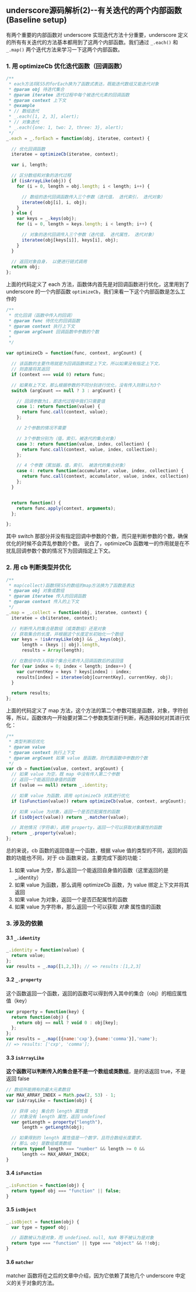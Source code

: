 
## underscore源码解析(2)--有关迭代的两个内部函数(Baseline setup)

有两个重要的内部函数对 underscore 实现迭代方法十分重要，underscore 定义的所有有关迭代的方法基本都用到了这两个内部函数。我们通过 `_.each()` 和 `_.map()` 两个迭代方法来学习一下这两个内部函数。

### 1. 用 optimizeCb 优化迭代函数（回调函数）
```JavaScript
/**
 * each方法将ES5的forEach换为了函数式表达，既能迭代数组又能迭代对象
 * @param obj 待迭代集合
 * @param iteratee 迭代过程中每个被迭代元素的回调函数
 * @param context 上下文
 * @example
 * // 数组迭代
 * _.each([1, 2, 3], alert);
 * // 对象迭代
 * _.each({one: 1, two: 2, three: 3}, alert);
 */
_.each = _.forEach = function(obj, iteratee, context) {

  // 优化回调函数
  iteratee = optimizeCb(iteratee, context);

  var i, length;

  // 区分数组和对象的迭代过程
  if (isArrayLike(obj)) {
    for (i = 0, length = obj.length; i < length; i++) {

      // 数组的迭代回调函数传入三个参数（迭代值， 迭代索引， 迭代对象）
      iteratee(obj[i], i, obj);
    }
  } else {
    var keys = _.keys(obj);
    for (i = 0, length = keys.length; i < length; i++) {

      // 对象的迭代回调传入三个参数（迭代值， 迭代属性， 迭代对象）
      iteratee(obj[keys[i]], keys[i], obj);
    }
  }

  // 返回对象自身， 以便进行链式调用
  return obj;
};
```
上面的代码定义了 each 方法，函数体内首先是对回调函数进行优化，这里用到了
underscore 的一个内部函数 `optimizeCb`，我们来看一下这个内部函数是怎么工作的

```JavaScript
/**
 * 优化回调（函数中传入的回调）
 * @param func 待优化的回调函数
 * @param context 执行上下文
 * @param argCount 回调函数中参数的个数
 *
 */

var optimizeCb = function(func, context, argCount) {

  // 该函数的主要作用就是为回调函数绑定上下文，所以如果没有指定上下文，
  // 则直接将其返回
  if (context === void 0) return func;

  // 如果有上下文，那么根据参数的不同分别进行优化，没有传入则默认为3个
  switch (argCount == null ? 3 : argCount) {

    // 回调参数为1，即迭代过程中我们只需要值
    case 1: return function(value) {
      return func.call(context, value);
    };

    // 2个参数的情况不需要

    // 3个参数分别为（值，索引，被迭代的集合对象）
    case 3: return function(value, index, collection) {
      return func.call(context, value, index, collection);
    };

    // 4 个参数（累加器，值，索引， 被迭代的集合对象）
    case 4: return function(accumulator, value, index, collection) {
      return func.call(context, accumulator, value, index, collection);
    };
  }


  return function() {
    return func.apply(context, arguments);
  };

};

```
其中 switch 那部分并没有指定回调中参数的个数，而只是判断参数的个数，确保优化的时候不会弄乱参数的个数。
说白了，optimizeCb 函数唯一的作用就是在不扰乱回调参数个数的情况下为回调指定上下文。

### 2. 用 cb 判断类型并优化
```JavaScript
/**
 * map(collect)函数将ES5的数组的map方法换为了函数是表达
 * @param obj 对象或数组
 * @param iteratee 传入的回调函数
 * @param context 传入的上下文
 */
_.map = _.collect = function(obj, iteratee, context) {
  iteratee = cb(iteratee, context);

  // 判断传入的集合是数组（或类数组）还是对象
  // 获取集合的长度，并根据这个长度定长初始化一个数组
  var keys = !isArrayLike(obj) && _.keys(obj),
      length = (keys || obj).length,
      results = Array(length);

  // 在数组中存入将每个集合元素传入回调函数后的返回值
  for (var index = 0; index < length; index++) {
    var currentKey = keys ? keys[index] : index;
    results[index] = iteratee(obj[currentKey], currentKey, obj);
  }

  return results;
};
```
上面的代码定义了 map 方法，这个方法的第二个参数可能是函数，对象，字符创等，所以，函数体内一开始要对第二个参数类型进行判断，再选择如何对其进行优化：
```JavaScript
/**
 * 类型判断后优化
 * @param value
 * @param context 执行上下文
 * @param argCount 如果 value 是函数，则代表函数中参数的个数
 */
var cb = function(value, context, argCount) {
  // 如果 value 为空，既 map 中没有传入第二个参数
  // 返回一个能返回自身值的函数
  if (value == null) return _.identity;

  // 如果 value 为函数，调用 optimizeCb 对其进行优化
  if (isFunction(value)) return optimizeCb(value, context, argCount);

  // 如果 value 为对象，返回一个是否匹配属性的函数
  if (isObject(value)) return _.matcher(value);

  // 其他情况（字符串），调用 property，返回一个可以获取对象属性的函数
  return _.property(value);
};
```
总的来说，cb 函数的返回值是一个函数，根据 value 值的类型的不同，返回的函数的功能也不同，对于 cb 函数来说，主要完成下面的功能：
1. 如果 value 为空，那么返回一个能返回自身值的函数（这里返回的是_.identity）
2. 如果 value 为函数，那么调用 optimizeCb 函数，为 value 绑定上下文并将其返回
3. 如果 value 为对象，返回一个是否匹配属性的函数
4. 如果 value 为字符串，那么返回一个可以获取 _对象_ 属性值的函数

### 3. 涉及的依赖
#### 3.1 `_.identity`
```JavaScript
_.identity = function(value) {
  return value;
};
var results = _.map([1,2,3]); // => results：[1,2,3]
```

#### 3.2 `_.property`
这个函数返回一个函数，返回的函数可以得到传入其中的集合（obj）的相应属性值（key）
```JavaScript
var property = function(key) {
  return function(obj) {
    return obj == null ? void 0 : obj[key];
  };
};
var results = _.map([{name:'cxp'},{name:'comma'}],'name');
// => results: ['cxp', 'comma'];
```
#### 3.3 `isArrayLike`
**这个函数可以判断传入的集合是不是一个数组或类数组**，是的话返回 true，不是返回 false
```JavaScript
// 数组所能拥有的最大元素数目
var MAX_ARRAY_INDEX = Math.pow(2, 53) - 1;
var isArrayLike = function(obj) {

  // 获得 obj 集合的 length 属性值
  // 对象没有 length 属性，返回 undefined
  var getLength = property("length"),
      length = getLength(obj);

  // 如果得到的 length 属性值是一个数字，且符合数组长度要求，
  // 那么 obj 是数组或类数组
  return typeof length === "number" && length >= 0 &&
      length <= MAX_ARRAY_INDEX;
}
```
#### 3.4 `isFunction`
```JavaScript
_.isFunction = function(obj) {
  return typeof obj === "function" || false;
}
```

#### 3.5 `isObject`
```JavaScript
_.isObject = function(obj) {
  var type = typeof obj;

  // 函数被认为是对象，而 undefined，null, NaN 等不被认为是对象
  return type === "function" || type === "object" && !!obj;
}
```

#### 3.6 `matcher`
matcher 函数将在之后的文章中介绍，因为它依赖了其他几个 underscore 中定义的关于对象的方法。
